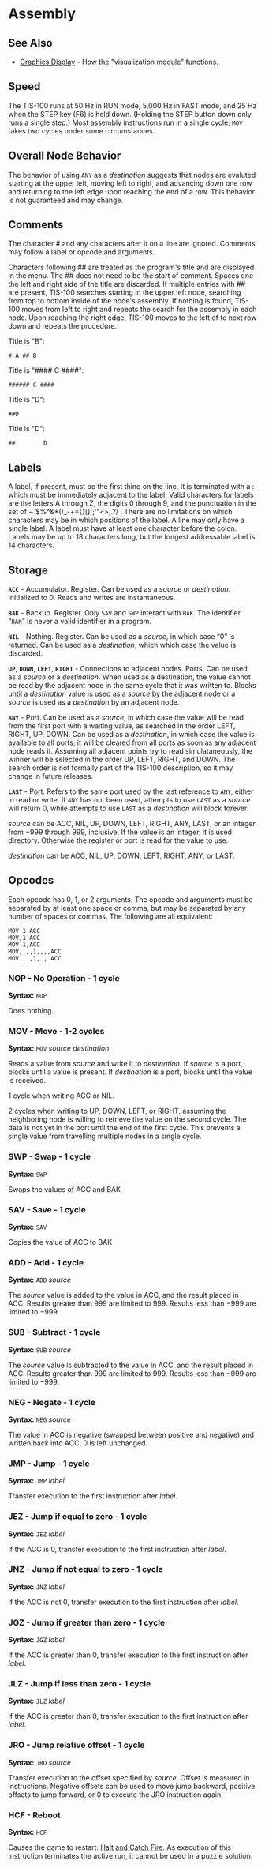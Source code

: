 Assembly
========

See Also
--------
   * [Graphics Display](display.html) - How the "visualization module" functions.

Speed
-----

The TIS-100 runs at 50 Hz in RUN mode, 5,000 Hz in FAST mode, and 25 Hz when the STEP key (F6) is held down.  (Holding the STEP button down only runs a single step.)   Most assembly instructions run in a single cycle; `MOV` takes two cycles under some circumstances.


Overall Node Behavior
---------------------

The behavior of using `ANY` as a _destination_ suggests that nodes are evaluted starting at the upper left, moving left to right, and advancing down one row and returning to the left edge upon reaching the end of a row.  This behavior is not guaranteed and may change.

Comments
--------

The character # and any characters after it on a line are ignored.  Comments may follow a label or opcode and arguments.

Characters following ## are treated as the program's title and are displayed in the menu.  The ## does not need to be the start of comment.  Spaces one the left and right side of the title are discarded.  If multiple entries with ## are present, TIS-100 searches starting in the upper left node, searching from top to bottom inside of the node's assembly.  If nothing is found, TIS-100 moves from left to right and repeats the search for the assembly in each node.  Upon reaching the right edge, TIS-100 moves to the left of te next row down and repeats the procedure.

Title is "B":

    # A ## B

Title is "#### C ####":

    ###### C ####

Title is "D":

    ##D

Title is "D":

    ##        D






Labels
------

A label, if present, must be the first thing on the line. It is terminated with a : which must be immediately adjacent to the label. Valid characters for labels are the letters A through Z, the digits 0 through 9, and the punctuation in the set of ~`$%^&*()_-+={}[]|\;'"<>,.?/ . There are no limitations on which characters may be in which positions of the label. A line may only have a single label.  A label must have at least one character before the colon. Labels may be up to 18 characters long, but the longest addressable label is 14 characters. 



Storage
-------

**`ACC`** - Accumulator. Register.  Can be used as a _source_ or _destination_. Initialized to 0.  Reads and writes are instantaneous.

**`BAK`** - Backup. Register.  Only `SAV` and `SWP` interact with `BAK`.  The identifier “`BAK`” is never a valid identifier in a program.

**`NIL`** - Nothing. Register. Can be used as a _source_, in which case “0” is returned.  Can be used as a _destination_, which which case the value is discarded.

**`UP`**, **`DOWN`**, **`LEFT`**, **`RIGHT`** - Connections to adjacent nodes. Ports.  Can be used as a _source_ or a _destination_.  When used as a destination, the value cannot be read by the adjacent node in the same cycle that it was written to.  Blocks until a _destination_ value is used as a _source_ by the adjacent node or a _source_ is used as a _destination_ by an adjacent node.

**`ANY`** - Port. Can be used as a _source_, in which case the value will be read from the first port with a waiting value, as searched in the order LEFT, RIGHT, UP, DOWN.  Can be used as a _destination_, in which case the value is available to all ports; it will be cleared from all ports as soon as any adjacent node reads it.  Assuming all adjacent points try to read simulataneously, the winner will be selected in the order UP, LEFT, RIGHT, and DOWN.  The search order is not formally part of the TIS-100 description, so it may change in future releases.

**`LAST`** - Port. Refers to the same port used by the last reference to `ANY`, either in read or write.  If `ANY` has not been used, attempts to use `LAST` as a _source_ will return 0, while attempts to use `LAST` as a _destination_ will block forever.

_source_ can be ACC, NIL, UP, DOWN, LEFT, RIGHT, ANY, LAST, or an integer from −999 through 999, inclusive.  If the value is an integer, it is used directory.  Otherwise the register or port is read for the value to use.

_destination_ can be ACC, NIL, UP, DOWN, LEFT, RIGHT, ANY, or LAST.


Opcodes
-------

Each opcode has 0, 1, or 2 arguments.  The opcode and arguments must be separated by at least one space or comma, but may be separated by any number of spaces or commas.  The following are all equivalent:

    MOV 1 ACC
    MOV,1 ACC
    MOV 1,ACC
    MOV,,,,1,,,,ACC
    MOV , ,1, , ACC


### NOP - No Operation - 1 cycle

**Syntax:** `NOP`

Does nothing.



### MOV - Move - 1-2 cycles

**Syntax:** `MOV` _source_ _destination_

Reads a value from _source_ and write it to _destination_.  If _source_ is a port, blocks until a value is present.  If _destination_ is a port, blocks until the value is received.

1 cycle when writing ACC or NIL.

2 cycles when writing to UP, DOWN, LEFT, or RIGHT, assuming the neighboring node is willing to retrieve the value on the second cycle.  The data is not yet in the port until the end of the first cycle.  This prevents a single value from travelling multiple nodes in a single cycle.



### SWP - Swap - 1 cycle

**Syntax:** `SWP`

Swaps the values of ACC and BAK



### SAV - Save - 1 cycle

**Syntax:** `SAV`

Copies the value of ACC to BAK



### ADD - Add - 1 cycle

**Syntax:** `ADD` _source_

The _source_ value is added to the value in ACC, and the result placed in ACC. Results greater than 999 are limited to 999.  Results less than −999 are limited to −999.



### SUB - Subtract - 1 cycle

**Syntax:** `SUB` _source_

The _source_ value is subtracted to the value in ACC, and the result placed in ACC. Results greater than 999 are limited to 999.  Results less than −999 are limited to −999.



### NEG - Negate - 1 cycle

**Syntax:** `NEG` _source_

The value in ACC is negative (swapped between positive and negative) and written back into ACC.  0 is left unchanged.



### JMP - Jump - 1 cycle

**Syntax:** `JMP` _label_

Transfer execution to the first instruction after _label_.



### JEZ - Jump if equal to zero - 1 cycle

**Syntax:** `JEZ` _label_

If the ACC is 0, transfer execution to the first instruction after _label_.



### JNZ - Jump if not equal to zero - 1 cycle

**Syntax:** `JNZ` _label_

If the ACC is not 0, transfer execution to the first instruction after _label_.



### JGZ - Jump if greater than zero - 1 cycle

**Syntax:** `JGZ` _label_

If the ACC is greater than 0, transfer execution to the first instruction after _label_.



### JLZ - Jump if less than zero - 1 cycle

**Syntax:** `JLZ` _label_

If the ACC is greater than 0, transfer execution to the first instruction after _label_.



### JRO - Jump relative offset - 1 cycle

**Syntax:** `JRO` _source_

Transfer execution to the offset specified by _source_.  Offset is measured in instructions. Negative offsets can be used to move jump backward, positive offsets to jump forward, or 0 to execute the JRO instruction again.


### HCF - Reboot

**Syntax:** `HCF`

Causes the game to restart. [Halt and Catch Fire](https://en.wikipedia.org/wiki/Halt_and_Catch_Fire).  As execution of this instruction terminates the active run, it cannot be used in a puzzle solution.
